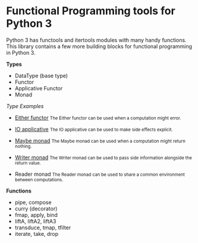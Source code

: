 # Functional Programming tools for Python 3

Python 3 has functools and itertools modules with many handy functions. This library contains a few more building blocks for functional programming in Python 3.

**Types**

* DataType (base type)
* Functor
* Applicative Functor
* Monad

*Type Examples*

* [Either functor](Either.md)
  <small>The Either functor can be used when a computation might error.</small>

* [IO applicative](IO.md)
  <small>The IO applicative can be used to make side effects explicit.</small>

* [Maybe monad](Maybe.md)
  <small>The Maybe monad can be used when a computation might return nothing.</small>

* [Writer monad](Writer.md)
  <small>The Writer monad can be used to pass side information alongside the return value.</small>
  
* Reader monad
  <small>The Reader monad can be used to share a common environment between  computations.</small>

**Functions**

* pipe, compose
* curry (decorator)
* fmap, apply, bind
* liftA, liftA2, liftA3
* transduce, tmap, tfilter
* iterate, take, drop

